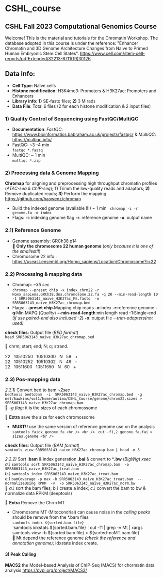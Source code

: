 # CSHL_course

## CSHL Fall 2023 Computational Genomics Course
Welcome! This is the material and tutorials for the Chromatin Workshop.
The database adopted in this course is under the reference: "Enhancer Chromatin and 3D Genome Architecture Changes from Naive to Primed Human Embryonic Stem Cell States".
https://www.cell.com/stem-cell-reports/pdfExtended/S2213-6711(19)30126

## Data info:
- **Cell Type**: Naïve cells
- **Histone modification**: H3K4me3: Promoters & H3K27ac: Promoters and Enhancers
- **Library info**: **1)** SE-fastq files; **2)** 3 M rads
- **Data File**: Total 6 files (2 for each histone modification & 2 input files)

### 1) Quality Control of Sequencing using FastQC/MultiQC
- **Documentation**: *FastQC*: https://www.bioinformatics.babraham.ac.uk/projects/fastqc/ & *MultiQC*: https://multiqc.info/
- FastQC: ~3 -4 min <br /> 
`fastqc *.fastq`
- MultiQC: ~ 1 min <br />
`multiqc *.zip`

### 2) Processing data & Genome Mapping
**Chromap** for aligning and preprocessing high throughput chromatin profiles (*ATAC-seq & ChIP-seq*); **1)** Trimm the low-quality reads and adaptors; **2)** Remove duplicated reads; **3)** Perform the mapping. https://github.com/haowenz/chromap

- Build the indexed genome (available !!!) ~ 1 min
` chromap -i -r genome.fa -o index`
- Flags:
**-i**: indexing genome flag 
**-r**: reference genome
**-o**: output name

### 2.1) Reference Genome
- Genome assembly: GRCh38.p14 <br />
&#x1F538; **Only the chromosome 22 human genome** (*only because it is one of the smallest!!*)
- Chromosome 22 info : https://useast.ensembl.org/Homo_sapiens/Location/Chromosome?r=22 <br />

### 2.2) Processing & mapping data 
- Chromap: *~35 sec* <br />
`chromap --preset chip -x index_chrm22 -r Homo_sapiens.GRCh38.dna.chromosome.22.fa -q 20 --min-read-length 10   -1 SRR5063143_naive_H3K27ac_PE.fastq  -o  SRR5063143_naive_H3K27ac_chromap.bed` <br />
- Flags:
**--preset chip**:Mapping chip reads
**-x**:index 
**-r**:reference genome 
**-q**:Min MAPQ (*Quality*)
**--min-read-length**:min length read
**-1**:Single-end (*if use paired-end also included -2*) 
**-o**: output file
*--trim-adapters(not used)*

**check files**: Output file (*BED format*) <br /> 
`head SRR5063143_naive_H3K27ac_chromap.bed`

 &#x1F539; chrm; start; end; N; q; strand. <br />  
  22 &nbsp; 10510250 &nbsp; 10510300 &nbsp; N &nbsp; 59 &nbsp; + <br /> 
  22 &nbsp; 10510252 &nbsp; 10510302 &nbsp; N &nbsp; 46 &nbsp; - <br /> 
  22 &nbsp; 10511600 &nbsp; 10511650 &nbsp; N &nbsp; 60 &nbsp; + <br /> 

  ### 2.3) Pos-mapping data 
*2.3.1)* Convert bed to bam *~2sec* <br /> 
`bedtools bedtobam  -i  SRR5063143_naive_H3K27ac_chromap.bed  -g net/hawkins/vol1/home/aolima/CSHL_Course/genome/chrom22.sizes > SRR5063143_naive_H3K27ac_chromap.bam` <br /> 
&#x1F538; *-g flag*: it is the sizes of each chromossome

&#x1F539; **Extra** save the size for each chromossome  <br />
- **MUST!!** use the same version of reference genome use on the analysis <br />
`samtools faidx genome.fa <br /> <br /> `
`cut -f1,2 genome.fa.fai > sizes.genome <br />` 

**check files**: Output file (*BAM format*) <br /> 
`samtools view SRR5063143_naive_H3K27ac_chromap.bam | head -n 5` 

*2.3.2)* Sort .**bam** & index generation **.bai** & convert to ***.bw** (*BigWig*) *xsec*  <br />
*a.)* `samtools sort SRR5063143_naive_H3K27ac_chromap.bam  -o SRR5063143_naive_H3K27ac_treat.bam` <br />
*b.)* `samtools index SRR5063143_naive_H3K27ac_treat.bam` <br />
*c.)* `bamCoverage -p max -b SRR5063143_naive_H3K27ac_treat.bam  --normalizeUsing RPKM  -v  -o SRR5063143_naive_H3K27ac_norm.bw` <br />
&#x1F538; *a.)* sort the bam files; *b.)* create a index; *c.)* convert the bam to bw & normalize data RPKM (deeptools) <br />

&#x1F539; **Extra** Remove the Chrm MT <br />
- Chromosome MT (Mitocondrial) can cause noise in the *calling peaks* should be remove from the *.bam files  <br />
`samtools index ${sorted.bam.file}`  <br />
`samtools idxstats ${sorted.bam.file} | cut -f1 | grep -v Mt | xargs samtools view -b ${sorted.bam.file}  > ${sorted-noMT.bam.file}  <br />
 &#x1F538; Mt depend the reference genome *(check the reference and annotation genome)*; idxstats index create. <br />
 
#### 3) Peak Calling 
**MACS2** the Model-based Analysis of ChIP-Seq (MACS) for chormatin data analysis https://pypi.org/project/MACS2/ <br />
  










  





